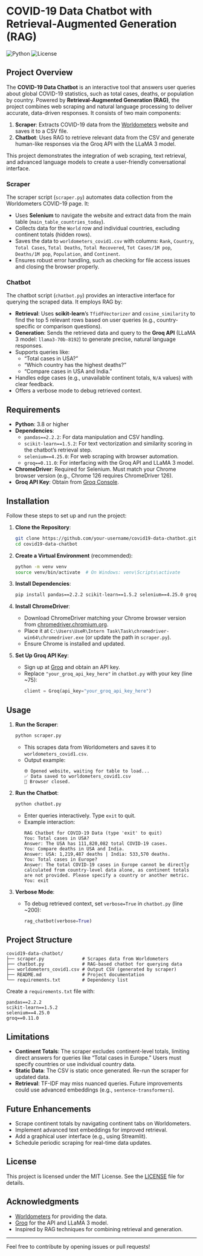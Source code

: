 # COVID-19 Data Chatbot with Retrieval-Augmented Generation (RAG)

![Python](https://img.shields.io/badge/Python-3.8%2B-blue)
![License](https://img.shields.io/badge/License-MIT-green)

## Project Overview

The **COVID-19 Data Chatbot** is an interactive tool that answers user queries about global COVID-19 statistics, such as total cases, deaths, or population by country. Powered by **Retrieval-Augmented Generation (RAG)**, the project combines web scraping and natural language processing to deliver accurate, data-driven responses. It consists of two main components:

1. **Scraper**: Extracts COVID-19 data from the [Worldometers](https://www.worldometers.info/coronavirus/) website and saves it to a CSV file.
2. **Chatbot**: Uses RAG to retrieve relevant data from the CSV and generate human-like responses via the Groq API with the LLaMA 3 model.

This project demonstrates the integration of web scraping, text retrieval, and advanced language models to create a user-friendly conversational interface.

### Scraper
The scraper script (`scraper.py`) automates data collection from the Worldometers COVID-19 page. It:
- Uses **Selenium** to navigate the website and extract data from the main table (`main_table_countries_today`).
- Collects data for the `World` row and individual countries, excluding continent totals (hidden rows).
- Saves the data to `worldometers_covid1.csv` with columns: `Rank`, `Country`, `Total Cases`, `Total Deaths`, `Total Recovered`, `Tot Cases/1M pop`, `Deaths/1M pop`, `Population`, and `Continent`.
- Ensures robust error handling, such as checking for file access issues and closing the browser properly.

### Chatbot
The chatbot script (`chatbot.py`) provides an interactive interface for querying the scraped data. It employs RAG by:
- **Retrieval**: Uses **scikit-learn**’s `TfidfVectorizer` and `cosine_similarity` to find the top 5 relevant rows based on user queries (e.g., country-specific or comparison questions).
- **Generation**: Sends the retrieved data and query to the **Groq API** (LLaMA 3 model: `llama3-70b-8192`) to generate precise, natural language responses.
- Supports queries like:
  - “Total cases in USA?”
  - “Which country has the highest deaths?”
  - “Compare cases in USA and India.”
- Handles edge cases (e.g., unavailable continent totals, `N/A` values) with clear feedback.
- Offers a verbose mode to debug retrieved context.

## Requirements

- **Python**: 3.8 or higher
- **Dependencies**:
  - `pandas==2.2.2`: For data manipulation and CSV handling.
  - `scikit-learn==1.5.2`: For text vectorization and similarity scoring in the chatbot’s retrieval step.
  - `selenium==4.25.0`: For web scraping with browser automation.
  - `groq==0.11.0`: For interfacing with the Groq API and LLaMA 3 model.
- **ChromeDriver**: Required for Selenium. Must match your Chrome browser version (e.g., Chrome 126 requires ChromeDriver 126).
- **Groq API Key**: Obtain from [Groq Console](https://console.groq.com/).

## Installation

Follow these steps to set up and run the project:

1. **Clone the Repository**:
   ```bash
   git clone https://github.com/your-username/covid19-data-chatbot.git
   cd covid19-data-chatbot
   ```

2. **Create a Virtual Environment** (recommended):
   ```bash
   python -m venv venv
   source venv/bin/activate  # On Windows: venv\Scripts\activate
   ```

3. **Install Dependencies**:
   ```bash
   pip install pandas==2.2.2 scikit-learn==1.5.2 selenium==4.25.0 groq==0.11.0
   ```

4. **Install ChromeDriver**:
   - Download ChromeDriver matching your Chrome browser version from [chromedriver.chromium.org](https://chromedriver.chromium.org/downloads).
   - Place it at `C:\Users\UseR\Intern Task\Task\chromedriver-win64\chromedriver.exe` (or update the path in `scraper.py`).
   - Ensure Chrome is installed and updated.

5. **Set Up Groq API Key**:
   - Sign up at [Groq](https://console.groq.com/) and obtain an API key.
   - Replace `"your_groq_api_key_here"` in `chatbot.py` with your key (line ~75):
     ```python
     client = Groq(api_key="your_groq_api_key_here")
     ```

## Usage

1. **Run the Scraper**:
   ```bash
   python scraper.py
   ```
   - This scrapes data from Worldometers and saves it to `worldometers_covid1.csv`.
   - Output example:
     ```
     🌐 Opened website, waiting for table to load...
     ✅ Data saved to worldometers_covid1.csv
     🚪 Browser closed.
     ```

2. **Run the Chatbot**:
   ```bash
   python chatbot.py
   ```
   - Enter queries interactively. Type `exit` to quit.
   - Example interaction:
     ```
     RAG Chatbot for COVID-19 Data (type 'exit' to quit)
     You: Total cases in USA?
     Answer: The USA has 111,820,082 total COVID-19 cases.
     You: Compare deaths in USA and India.
     Answer: USA: 1,219,487 deaths | India: 533,570 deaths.
     You: Total cases in Europe?
     Answer: The total COVID-19 cases in Europe cannot be directly calculated from country-level data alone, as continent totals are not provided. Please specify a country or another metric.
     You: exit
     ```

3. **Verbose Mode**:
   - To debug retrieved context, set `verbose=True` in `chatbot.py` (line ~200):
     ```python
     rag_chatbot(verbose=True)
     ```

## Project Structure

```
covid19-data-chatbot/
├── scraper.py              # Scrapes data from Worldometers
├── chatbot.py              # RAG-based chatbot for querying data
├── worldometers_covid1.csv # Output CSV (generated by scraper)
├── README.md               # Project documentation
└── requirements.txt        # Dependency list
```

Create a `requirements.txt` file with:
```
pandas==2.2.2
scikit-learn==1.5.2
selenium==4.25.0
groq==0.11.0
```

## Limitations

- **Continent Totals**: The scraper excludes continent-level totals, limiting direct answers for queries like “Total cases in Europe.” Users must specify countries or use individual country data.
- **Static Data**: The CSV is static once generated. Re-run the scraper for updated data.
- **Retrieval**: TF-IDF may miss nuanced queries. Future improvements could use advanced embeddings (e.g., `sentence-transformers`).

## Future Enhancements

- Scrape continent totals by navigating continent tabs on Worldometers.
- Implement advanced text embeddings for improved retrieval.
- Add a graphical user interface (e.g., using Streamlit).
- Schedule periodic scraping for real-time data updates.

## License

This project is licensed under the MIT License. See the [LICENSE](LICENSE) file for details.

## Acknowledgments

- [Worldometers](https://www.worldometers.info/coronavirus/) for providing the data.
- [Groq](https://groq.com/) for the API and LLaMA 3 model.
- Inspired by RAG techniques for combining retrieval and generation.

---

Feel free to contribute by opening issues or pull requests!
